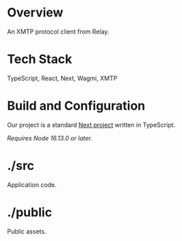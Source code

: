 # Overview

An XMTP protocol client from Relay.

# Tech Stack

TypeScript, React, Next, Wagmi, XMTP

# Build and Configuration

Our project is a standard [Next
project](https://nextjs.org/docs/getting-started) written in TypeScript.

_Requires Node 16.13.0 or later._

# ./src

Application code.

# ./public

Public assets.
